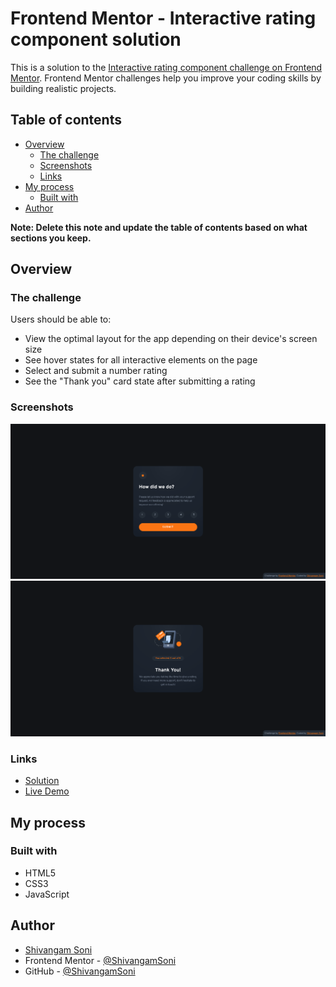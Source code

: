 # Frontend Mentor - Interactive rating component solution

This is a solution to the
[Interactive rating component challenge on Frontend Mentor](https://www.frontendmentor.io/challenges/interactive-rating-component-koxpeBUmI).
Frontend Mentor challenges help you improve your coding skills by building
realistic projects.

## Table of contents

-   [Overview](#overview)
    -   [The challenge](#the-challenge)
    -   [Screenshots](#screenshots)
    -   [Links](#links)
-   [My process](#my-process)
    -   [Built with](#built-with)
-   [Author](#author)

**Note: Delete this note and update the table of contents based on what sections
you keep.**

## Overview

### The challenge

Users should be able to:

-   View the optimal layout for the app depending on their device's screen size
-   See hover states for all interactive elements on the page
-   Select and submit a number rating
-   See the "Thank you" card state after submitting a rating

### Screenshots

![Home](./screenshots/home.png) ![Thank You](./screenshots/ThankYou.png)

### Links

-   [Solution](https://github.com/ShivangamSoni/FrontEndMentor/tree/main/Interactive-Rating-Component)
-   [Live Demo](https://ShivangamSoni.github.io/FrontEndMentor/Interactive-Rating-Component)

## My process

### Built with

-   HTML5
-   CSS3
-   JavaScript

## Author

-   [Shivangam Soni](https://shivangam-soni.vercel.app/)
-   Frontend Mentor -
    [@ShivangamSoni](https://www.frontendmentor.io/profile/ShivangamSoni)
-   GitHub - [@ShivangamSoni](https://github.com/ShivangamSoni)
